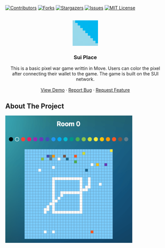 <!-- Improved compatibility of back to top link: See: https://github.com/othneildrew/Best-README-Template/pull/73 -->

<a name="readme-top"></a>

[![Contributors][contributors-shield]][contributors-url]
[![Forks][forks-shield]][forks-url]
[![Stargazers][stars-shield]][stars-url]
[![Issues][issues-shield]][issues-url]
[![MIT License][license-shield]][license-url]

<!-- PROJECT LOGO -->
<br />
<div align="center">
  <a href="https://github.com/Volthai7us/sui-place">
    <img src="images/sui-place-logo.png" alt="Logo" width="80" height="80">
  </a>

<h3 align="center">Sui Place</h3>

  <p align="center">
    This is a basic pixel war game writtin in Move. Users can color the pixel after connecting their wallet to the game. The game is built on the SUI network.
    <br />
    <br />
    <a href="https://github.com/Volthai7us/sui-place">View Demo</a>
    ·
    <a href="https://github.com/Volthai7us/sui-place/issues">Report Bug</a>
    ·
    <a href="https://github.com/Volthai7us/sui-place/issues">Request Feature</a>
  </p>
</div>

## About The Project

<img align="center" src="images/sui-place.png" alt="Logo" width="400" height="400">

[contributors-shield]: https://img.shields.io/github/contributors/Volthai7us/sui-place.svg?style=for-the-badge
[contributors-url]: https://github.com/Volthai7us/sui-place/graphs/contributors
[forks-shield]: https://img.shields.io/github/forks/Volthai7us/sui-place.svg?style=for-the-badge
[forks-url]: https://github.com/Volthai7us/sui-place/network/members
[stars-shield]: https://img.shields.io/github/stars/Volthai7us/sui-place.svg?style=for-the-badge
[stars-url]: https://github.com/Volthai7us/sui-place/stargazers
[issues-shield]: https://img.shields.io/github/issues/Volthai7us/sui-place.svg?style=for-the-badge
[issues-url]: https://github.com/Volthai7us/sui-place/issues
[license-shield]: https://img.shields.io/github/license/Volthai7us/sui-place.svg?style=for-the-badge
[license-url]: https://github.com/Volthai7us/sui-place/blob/master/LICENSE.txt
[product-screenshot]: images/sui-place.png
[react.js]: https://img.shields.io/badge/React-20232A?style=for-the-badge&logo=react&logoColor=61DAFB
[react-url]: https://reactjs.org/
